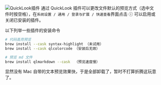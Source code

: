 ![QuickLook插件](https://lib.zhaiduting.work.gd/uPic/QuickLook%E6%8F%92%E4%BB%B6.png)
通过 QuickLook 插件可以更改文件默认的预览方式（选中文件时按空格），在`系统设置 / 通用 / 登录与扩展 / 快速查看`界面点击 ⓘ 可以启用或关闭已安装的插件。

以下列举一些插件的安装命令

```bash
# 代码高亮预览
brew install --cask syntax-highlight （未试用）
brew install --cask qlcolorcode （安装后无效）

# 预览 md 文件
brew install qlmarkdown --cask  （预览速度慢）
```

显然没有 Mac 自带的文本预览效果快，于是全部卸载了，暂时不打算折腾这玩意了。
